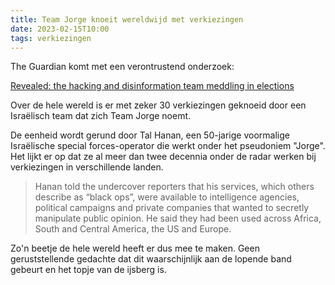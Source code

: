 ```yaml
---
title: Team Jorge knoeit wereldwijd met verkiezingen
date: 2023-02-15T10:00
tags: verkiezingen
---
```


The Guardian komt met een verontrustend onderzoek:

[Revealed: the hacking and disinformation team meddling in elections](https://www.theguardian.com/world/2023/feb/15/revealed-disinformation-team-jorge-claim-meddling-elections-tal-hanan)

Over de hele wereld is er met zeker 30 verkiezingen geknoeid door een Israëlisch team dat zich Team Jorge noemt.

De eenheid wordt gerund door Tal Hanan, een 50-jarige voormalige Israëlische special forces-operator die werkt onder het pseudoniem "Jorge". Het lijkt er op dat ze al meer dan twee decennia onder de radar werken bij verkiezingen in verschillende landen.

> Hanan told the undercover reporters that his services, which others describe as “black ops”, were available to intelligence agencies, political campaigns and private companies that wanted to secretly manipulate public opinion. He said they had been used across Africa, South and Central America, the US and Europe.

Zo'n beetje de hele wereld heeft er dus mee te maken. Geen geruststellende gedachte dat dit waarschijnlijk aan de lopende band gebeurt en het topje van de ijsberg is.
